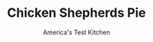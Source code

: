 ---
layout: ../../layouts/MarkdownPostLayout.astro
title: Chicken Shepherds Pie
author: America's Test Kitchen
pubDate: 2023-03-15
description: "For a lighter, brighter shepherd’s pie, use chicken instead of beef. But it takes more than a straight swap to get good results."
image_url: https://res.cloudinary.com/hksqkdlah/image/upload/ar_1:1,c_fill,dpr_2.0,f_auto,fl_lossy.progressive.strip_profile,g_faces:auto,q_auto:low,w_344/22464_sfs-chicken-shepherds-pie-5
tags: ["Main Courses","American","Chicken","Savory Pies & Tarts"]
calories: 4001
protein: 33
carbohydrates: 45
fats: 
fiber: 4
ingredients: ["2 pounds bone-in, chicken thighs, trimmed",", Salt and pepper","6 tablespoons, unsalted butter, cut into 6 pieces","1 , onion, chopped","3 , carrots, peeled, halved lengthwise, and cut crosswise 1/2 inch thick","2 , garlic cloves, minced","1 1/2 teaspoons, minced fresh thyme","1/4 cup, dry sherry","2 cups, chicken broth","2 pounds, russet potatoes, peeled and cut into 1-inch chunks","1/4 cup, cornstarch","1 cup, frozen peas, thawed","1 tablespoon, lemon juice","1 , large egg, lightly beaten"]
serves: 6
time: "2 hours"
instructions: ["Adjust oven rack to upper-middle position and heat oven to 375 degrees. Pat chicken dry with paper towels and season with salt and pepper. Melt 1 tablespoon butter in ovensafe 10-inch skillet over medium-high heat. Cook chicken until well browned, about 5 minutes per side (skillet will be crowded). Transfer chicken to plate and pour off all but 2 tablespoons fat from skillet.","Return skillet to medium-high heat, add onion and carrots, and cook until golden brown, about 5 minutes. Add garlic and thyme and cook until fragrant, about 30 seconds. Add sherry and cook until pan is nearly dry, scraping up any browned bits, about 1 minute. Stir in broth.","Return chicken to skillet, skin side up, along with any accumulated juices, and bring to boil. Cover, reduce heat to medium-low, and simmer until chicken registers 175 degrees, 12 to 14 minutes. Remove skillet from heat and transfer chicken to plate. Once cool enough to handle, shred chicken into bite-size pieces; discard skin and bones.","Meanwhile, place potatoes and 1 tablespoon salt in large saucepan and cover with water by 1 inch. Bring to boil over high heat, reduce heat to medium, and cook at strong simmer until tender, 15 to 18 minutes. Drain potatoes and return to saucepan. Place saucepan over low heat and cook to drive off any remaining moisture from potatoes, about 1 minute. Off heat, gently fold remaining 5 tablespoons butter, 1/4 teaspoon salt, and 1/2 teaspoon pepper into potatoes. Cover and set aside.","Whisk cornstarch together with 1/4 cup water in bowl. Bring broth mixture in skillet to boil and whisk in cornstarch mixture. Return to boil and cook until thickened, about 1 minute. Remove from heat and stir in peas, lemon juice, and shredded chicken. Season with salt and pepper to taste.","Spoon potatoes over entire surface of filling. Brush potatoes with egg. Transfer to oven and bake until pie is bubbling, about 15 minutes. Turn oven to broil and cook until potatoes are golden brown, 5 to 7 minutes. Let cool for 15 minutes. Serve."]
nutrition: ["1231 mg Potassium","402 mg Phosphorus","70 mg Calcium","3 mg Iron","81 mg Magnesium","1147 mg Sodium","2 mg Zinc","38 g Fat","10 mg Niacin (B3)","14 g Monounsaturated","6 g Polyunsaturated","17 mg Vitamin C","212 mg Cholesterol","14 g Saturated","4 g Fiber","56 µg Folate (food)","5 g Sugars","19 µg Vitamin K","372 g Water","45 g Carbs","56 µg Folate equivalent (total)","33 g Protein","1 mg Vitamin E","1 µg Vitamin B12","1 mg Vitamin B6","424 µg Vitamin A","666 kcal Energy","4001 calories"]
notes: "You will need a 10-inch ovensafe skillet for this recipe. You can use dry white wine in place of the sherry. Swanson Chicken Stock is our taste-test winner. Make sure to use russet potatoes here."
---